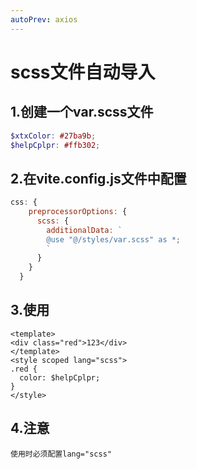 ```yaml
---
autoPrev: axios
---
```

# scss文件自动导入

## 1.创建一个var.scss文件

```scss
$xtxColor: #27ba9b;
$helpCplpr: #ffb302;
```

## 2.在vite.config.js文件中配置

```js
css: {
    preprocessorOptions: {
      scss: {
        additionalData: `
        @use "@/styles/var.scss" as *;
        `
      }
    }
  }
```

## 3.使用

```vue
<template>
<div class="red">123</div>
</template>
<style scoped lang="scss">
.red {
  color: $helpCplpr;
}
</style>
```

## 4.注意

```
使用时必须配置lang="scss"
```

